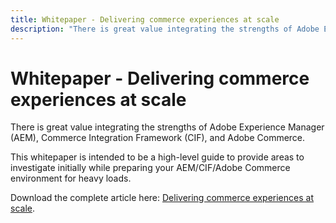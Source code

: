 ```yaml
---
title: Whitepaper - Delivering commerce experiences at scale
description: "There is great value integrating the strengths of Adobe Experience Manager (AEM), Commerce Integration Framework (CIF), and Adobe Commerce."
---
```


# Whitepaper - Delivering commerce experiences at scale

There is great value integrating the strengths of Adobe Experience Manager (AEM), Commerce Integration Framework (CIF), and Adobe Commerce.

This whitepaper is intended to be a high-level guide to provide areas to investigate initially while preparing your AEM/CIF/Adobe Commerce environment for heavy loads.

Download the complete article here: [Delivering commerce experiences at scale](assets/delivering_commerce_experiences_at_scale.pdf). 
